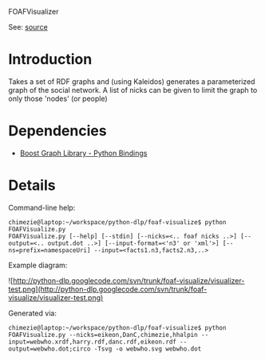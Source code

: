 FOAFVisualizer

See: [source](http://python-dlp.googlecode.com/svn/trunk/foaf-visualize/FOAFVisualize.py)

# Introduction #

Takes a set of RDF graphs and (using Kaleidos) generates a parameterized graph of the social network.  A list of nicks can be given to limit the graph to only those 'nodes' (or people)

# Dependencies #

  * [Boost Graph Library - Python Bindings](http://www.generic-programming.org/~dgregor/bgl-python/)

# Details #

Command-line help:

```
chimezie@laptop:~/workspace/python-dlp/foaf-visualize$ python FOAFVisualize.py 
FOAFVisualize.py [--help] [--stdin] [--nicks=<.. foaf nicks ..>] [--output=<.. output.dot ..>] [--input-format=<'n3' or 'xml'>] [--ns=prefix=namespaceUri] --input=<facts1.n3,facts2.n3,..>
```

Example diagram:

![http://python-dlp.googlecode.com/svn/trunk/foaf-visualize/visualizer-test.png](http://python-dlp.googlecode.com/svn/trunk/foaf-visualize/visualizer-test.png)

Generated via:

```
chimezie@laptop:~/workspace/python-dlp/foaf-visualize$ python FOAFVisualize.py --nicks=eikeon,DanC,chimezie,hhalpin --input=webwho.xrdf,harry.rdf,danc.rdf,eikeon.rdf --output=webwho.dot;circo -Tsvg -o webwho.svg webwho.dot
```